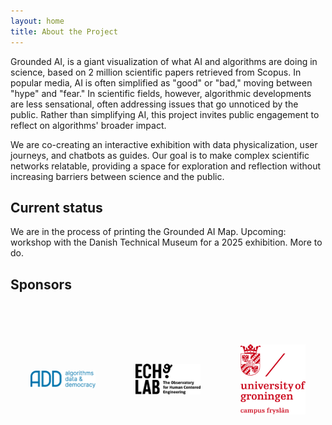 ```yaml
---
layout: home
title: About the Project
---
```


Grounded AI, is a giant visualization of what AI and algorithms are doing in science, based on 2 million scientific papers retrieved from Scopus. In popular media, AI is often simplified as "good" or "bad," moving between "hype" and "fear." In scientific fields, however, algorithmic developments are less sensational, often addressing issues that go unnoticed by the public. Rather than simplifying AI, this project invites public engagement to reflect on algorithms' broader impact.

We are co-creating an interactive exhibition with data physicalization, user journeys, and chatbots as guides. Our goal is to make complex scientific networks relatable, providing a space for exploration and reflection without increasing barriers between science and the public.

## Current status
We are in the process of printing the Grounded AI Map. Upcoming: workshop with the Danish Technical Museum for a 2025 exhibition.
More to do.

## Sponsors

<div style="display: grid; grid-template-columns: repeat(3, 1fr); gap: 4rem; max-width: 100%; margin: 4rem auto; padding: 0 2rem;">
    <div style="text-align: center; display: flex; align-items: center; justify-content: center;">
        <img src="/assets/images/add.png" alt="Algorithms, Data & Democracy" style="width: 250px; height: 150px; object-fit: contain;">
    </div>
    <div style="text-align: center; display: flex; align-items: center; justify-content: center;">
        <img src="/assets/images/echolab.png" alt="ECHO lab" style="width: 250px; height: 150px; object-fit: contain;">
    </div>
    <div style="text-align: center; display: flex; align-items: center; justify-content: center;">
        <img src="/assets/images/rug.png" alt="Rijksuniversiteit Groningen" style="width: 250px; height: 150px; object-fit: contain;">
    </div>
</div>

